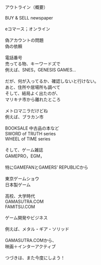 アウトライン（概要）<br/>
<br/>
BUY & SELL newspaper<br/>
<br/>
eコマース；オンライン<br/>
<br/>
偽アカウントの問題<br/>
偽の依頼<br/>
<br/>
電話番号<br/>
売ってる物、キーワードズで<br/>
例えば、SNES，GENESIS GAMES…<br/>
<br/>
だが、何が入ってるか、確認しないと行けない。<br/>
あと、住所や居場所も調べて<br/>
そして、結局よく出たのが、<br/>
マリキナ市から離れたところ<br/>
<br/>
メトロマニラだけどね<br/>
例えば、ブラカン市<br/>
<br/>
BOOKSALE 中古品の本など<br/>
SWORD of TRUTH series<br/>
WHEEL of TIME series<br/>
<br/>
そして、ゲーム雑誌<br/>
GAMEPRO，EGM，<br/>
<br/>
特にGAMEFANとGAMERS’ REPUBLICから<br/>
<br/>
東京ゲームショウ<br/>
日本製ゲーム<br/>
<br/>
高校、大学時代<br/>
GAMASUTRA.COM<br/>
FAMITSU.COM<br/>
<br/>
ゲーム開発やビジネス<br/>
<br/>
例えば、メタル・ギア・ソリッド<br/>
<br/>
GAMASUTRA.COMから、<br/>
映画＋インターアクティブ<br/>
<br/>
つづきは、また今度にしよう！
